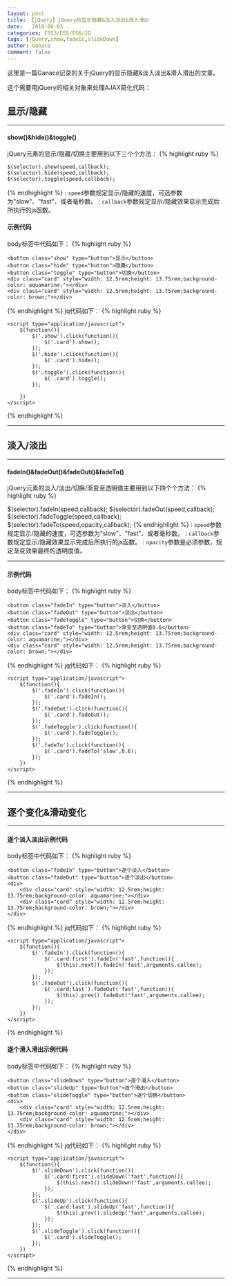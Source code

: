 ```yaml
---
layout: post
title: 【jQuery】jQuery的显示隐藏&淡入淡出&滑入滑出
date:   2018-06-03
categories: CSS3/ES5/ES6/JQ
tags: [jQuery,show,fadeIn,slideDown]
author: Ganace
comment: false
---
```


这里是一篇Ganace记录的关于jQuery的显示隐藏&淡入淡出&滑入滑出的文章。



这个需要用jQuery的相关对象来处理AJAX简化代码：

## 显示/隐藏

---

####  show()&hide()&toggle()

jQuery元素的显示/隐藏/切换主要用到以下三个个方法：
{% highlight ruby %}

	$(selector).show(speed,callback);
	$(selector).hide(speed,callback);
	$(selector).toggle(speed,callback);
{% endhighlight %}
	: `speed`参数规定显示/隐藏的速度，可选参数为"slow"、"fast"、或者毫秒数。
	: `callback`参数规定显示/隐藏效果显示完成后所执行的js函数。
	
####  示例代码

body标签中代码如下：
{% highlight ruby %}

	<button class="show" type="button">显示</button>
	<button class="hide" type="button">隐藏</button>
	<button class="toggle" type="button">切换</button>
	<div class="card" style="width: 12.5rem;height: 13.75rem;background-color: aquamarine;"></div>
	<div class="card" style="width: 12.5rem;height: 13.75rem;background-color: brown;"></div>
{% endhighlight %}
jq代码如下：
{% highlight ruby %}

	<script type="application/javascript">
		$(function(){
			$('.show').click(function(){
				$('.card').show();
			});
			$('.hide').click(function(){
				$('.card').hide();
			});
			$('.toggle').click(function(){
				$('.card').toggle();
			});
			
		})
	</script>
{% endhighlight %}

---

## 淡入/淡出

---

####  fadeIn()&fadeOut()&fadeOut()&fadeTo()
jQuery元素的淡入/淡出/切换/渐变至透明值主要用到以下四个个方法：
{% highlight ruby %}

$(selector).fadeIn(speed,callback);
$(selector).fadeOut(speed,callback);
$(selector).fadeToggle(speed,callback);
$(selector).fadeTo(speed,opacity,callback);
{% endhighlight %}
	: `speed`参数规定显示/隐藏的速度，可选参数为"slow"、"fast"、或者毫秒数。
	: `callback`参数规定显示/隐藏效果显示完成后所执行的js函数。
	: `opacity`参数是必须参数，规定渐变效果最终的透明度值。

---

####  示例代码

body标签中代码如下：
{% highlight ruby %}

	<button class="fadeIn" type="button">淡入</button>
	<button class="fadeOut" type="button">淡出</button>
	<button class="fadeToggle" type="button">切换</button>
	<button class="fadeTo" type="button">渐变至透明值0.6</button>
	<div class="card" style="width: 12.5rem;height: 13.75rem;background-color: aquamarine;"></div>
	<div class="card" style="width: 12.5rem;height: 13.75rem;background-color: brown;"></div>
{% endhighlight %}
jq代码如下：
{% highlight ruby %}

	<script type="application/javascript">
		$(function(){
			$('.fadeIn').click(function(){
				$('.card').fadeIn();
			});
			$('.fadeOut').click(function(){
				$('.card').fadeOut();
			});
			$('.fadeToggle').click(function(){
				$('.card').fadeToggle();
			});
			$('.fadeTo').click(function(){
				$('.card').fadeTo('slow',0.6);
			});
		})
	</script>
{% endhighlight %}

---

## 逐个变化&滑动变化

---

####  逐个淡入淡出示例代码

body标签中代码如下：
{% highlight ruby %}

	<button class="fadeIn" type="button">逐个淡入</button>
	<button class="fadeOut" type="button">逐个淡出</button>
	<div>
		<div class="card" style="width: 12.5rem;height: 13.75rem;background-color: aquamarine;"></div>
		<div class="card" style="width: 12.5rem;height: 13.75rem;background-color: brown;"></div>
	</div>
{% endhighlight %}
jq代码如下：
{% highlight ruby %}

	<script type="application/javascript">
		$(function(){
			$('.fadeIn').click(function(){
				$('.card:first').fadeIn('fast',function(){
					$(this).next().fadeIn('fast',arguments.callee);
				});
			});
			$('.fadeOut').click(function(){
				$('.card:last').fadeOut('fast',function(){
					$(this).prev().fadeOut('fast',arguments.callee);
				});
			});
		})
	</script>
{% endhighlight %}
  
####  逐个滑入滑出示例代码

body标签中代码如下：
{% highlight ruby %}

	<button class="slideDown" type="button">逐个滑入</button>
	<button class="slideUp" type="button">逐个滑出</button>
	<button class="slideToggle" type="button">逐个切换</button>
	<div>
		<div class="card" style="width: 12.5rem;height: 13.75rem;background-color: aquamarine;"></div>
		<div class="card" style="width: 12.5rem;height: 13.75rem;background-color: brown;"></div>
	</div>
{% endhighlight %}
jq代码如下：
{% highlight ruby %}

	<script type="application/javascript">
		$(function(){
			$('.slideDown').click(function(){
				$('.card:first').slideDown('fast',function(){
					$(this).next().slideDown('fast',arguments.callee);
				});
			});
			$('.slideUp').click(function(){
				$('.card:last').slideUp('fast',function(){
					$(this).prev().slideUp('fast',arguments.callee);
				});
			});
			$('.slideToggle').click(function(){
				$('.card').slideToggle();
			});
		})
	</script>
{% endhighlight %}

---
